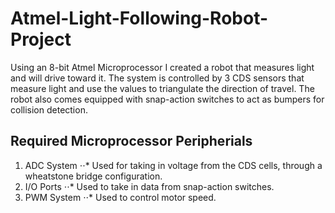 # Atmel-Light-Following-Robot-Project
Using an 8-bit Atmel Microprocessor I created a robot that measures light and will drive toward it. The system is controlled by 3 CDS sensors that measure light and use the values to triangulate the direction of travel. The robot also comes equipped with snap-action switches to act as bumpers for collision detection.

## Required Microprocessor Peripherials
  1. ADC System
  ⋅⋅* Used for taking in voltage from the CDS cells, through a wheatstone bridge configuration.
  2. I/O Ports
  ⋅⋅* Used to take in data from snap-action switches.
  3. PWM System
  ⋅⋅* Used to control motor speed. 
